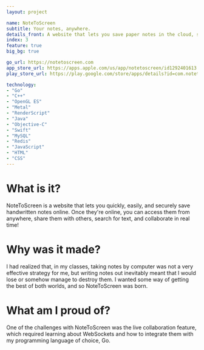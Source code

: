 ```yaml
---
layout: project

name: NoteToScreen
subtitle: Your notes, anywhere.
details_front: A website that lets you save paper notes in the cloud, share them with others, and access them anywhere.
index: 3
feature: true
big_bg: true

go_url: https://notetoscreen.com
app_store_url: https://apps.apple.com/us/app/notetoscreen/id1292401613
play_store_url: https://play.google.com/store/apps/details?id=com.notetoscreen.android

technology:
- "Go"
- "C++"
- "OpenGL ES"
- "Metal"
- "RenderScript"
- "Java"
- "Objective-C"
- "Swift"
- "MySQL"
- "Redis"
- "JavaScript"
- "HTML"
- "CSS"
---
```

# What is it?
NoteToScreen is a website that lets you quickly, easily, and securely save handwritten notes online. Once they're online, you can access them from anywhere, share them with others, search for text, and collaborate in real time!

# Why was it made?
I had realized that, in my classes, taking notes by computer was not a very effective strategy for me, but writing notes out inevitably meant that I would lose or somehow manage to destroy them. I wanted some way of getting the best of both worlds, and so NoteToScreen was born.

# What am I proud of?
One of the challenges with NoteToScreen was the live collaboration feature, which required learning about WebSockets and how to integrate them with my programming language of choice, Go.